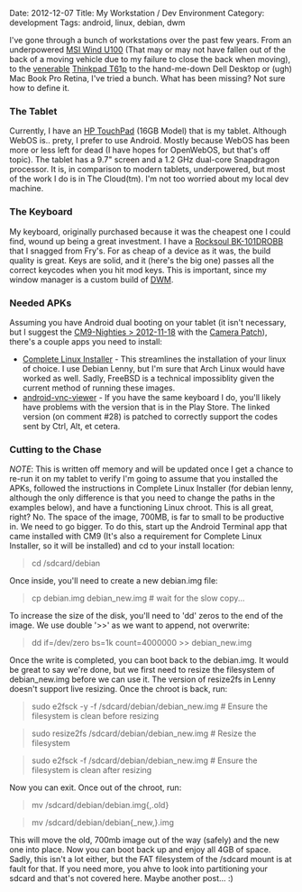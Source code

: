 Date: 2012-12-07
Title: My Workstation / Dev Environment
Category: development
Tags: android, linux, debian, dwm

I've gone through a bunch of workstations over the past few years. From an underpowered [MSI Wind U100](http://en.wikipedia.org/wiki/MSI_Wind_Netbook) (That may or may not have fallen out of the back of a moving vehicle due to my failure to close the back when moving), to the [venerable](http://www.cnet.com/laptops/lenovo-thinkpad-t61p/4505-3121_7-32553560.html) [Thinkpad T61p](http://www.thinkwiki.org/wiki/Category:T61p) to the hand-me-down Dell Desktop or (ugh) Mac Book Pro Retina, I've tried a bunch. What has been missing? Not sure how to define it. 

### The Tablet
Currently, I have an [HP TouchPad](http://en.wikipedia.org/wiki/HP_TouchPad) (16GB Model) that is my tablet. Although WebOS is.. prety, I prefer to use Android. Mostly because WebOS has been more or less left for dead (I have hopes for OpenWebOS, but that's off topic). The tablet has a 9.7" screen and a 1.2 GHz dual-core Snapdragon processor. It is, in comparison to modern tablets, underpowered, but most of the work I do is in The Cloud(tm). I'm not too worried about my local dev machine.

### The Keyboard
My keyboard, originally purchased because it was the cheapest one I could find, wound up being a great investment. I have a [Rocksoul BK-101DROBB](http://www.frys.com/product/6828406?site=sr:SEARCH:MAIN_RSLT_PG) that I snagged from Fry's. For as cheap of a device as it was, the build quality is great. Keys are solid, and it (here's the big one) passes all the correct keycodes when you hit mod keys. This is important, since my window manager is a custom build of [DWM](https://bitbucket.org/kmwhite/dwm/src/f47d1318d7b3/?at=kristofer).

### Needed APKs
Assuming you have Android dual booting on your tablet (it isn't necessary, but I suggest the [CM9-Nighties > 2012-11-18](http://get.cm/?device=tenderloin) with the [Camera Patch](http://rootzwiki.com/topic/36499-hp-touchpad-camera-fix-for-cm9-official-nightly-builds-patch-by-dorregaray/#entry1026287)), there's a couple apps you need to install:

 * [Complete Linux Installer](https://play.google.com/store/apps/details?id=com.zpwebsites.linuxonandroid&hl=en) - This streamlines the installation of your linux of choice. I use Debian Lenny, but I'm sure that Arch Linux would have worked as well. Sadly, FreeBSD is a technical impossiblity given the current method of running these images.
 * [android-vnc-viewer](http://code.google.com/p/android-vnc-viewer/issues/detail?id=238#c28) - If you have the same keyboard I do, you'll likely have problems with the version that is in the Play Store. The linked version (on comment #28) is patched to correctly support the codes sent by Ctrl, Alt, et cetera. 

### Cutting to the Chase
*NOTE*: This is written off memory and will be updated once I get a chance to re-run it on my tablet to verify 
I'm going to assume that you installed the APKs, followed the instructions in Complete Linux Installer (for debian lenny, although the only difference is that you need to change the paths in the examples below), and have a functioning Linux chroot. This is all great, right? No. The space of the image, 700MB, is far to small to be productive in. We need to go bigger. To do this, start up the Android Terminal app that came installed with CM9 (It's also a requirement for Complete Linux Installer, so it will be installed) and cd to your install location:

> cd /sdcard/debian

Once inside, you'll need to create a new debian.img file:

> cp debian.img debian_new.img # wait for the slow copy...

To increase the size of the disk, you'll need to 'dd' zeros to the end of the image. We use double '>>' as we want to append, not overwrite:

> dd if=/dev/zero bs=1k count=4000000 >> debian_new.img

Once the write is completed, you can boot back to the debian.img. It would be great to say we're done, but we first need to resize the filesystem of debian_new.img before we can use it. The version of resize2fs in Lenny doesn't support live resizing. Once the chroot is back, run:

> sudo e2fsck -y -f /sdcard/debian/debian_new.img	# Ensure the filesystem is clean before resizing

> sudo resize2fs /sdcard/debian/debian_new.img		# Resize the filesystem

> sudo e2fsck -f /sdcard/debian/debian_new.img		# Ensure the filesystem is clean after resizing

Now you can exit. Once out of the chroot, run:

> mv /sdcard/debian/debian.img{,.old}

> mv /sdcard/debian/debian{_new,}.img

This will move the old, 700mb image out of the way (safely) and the new one into place. Now you can boot back up and enjoy all 4GB of space. Sadly, this isn't a lot either, but the FAT filesystem of the /sdcard mount is at fault for that. If you need more, you ahve to look into partitioning your sdcard and that's not covered here. Maybe another post... :)
